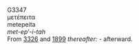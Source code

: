 <body>
  <p>G3347<br>  μετέπειτα  <br> metepeita  <br><i>met-ep‘-i-tah </i><br>From <a href="g3326.htm">3326</a> and <a href="g1899.htm">1899</a>  <i>thereafter:</i> - afterward.<br></p>
 </body>